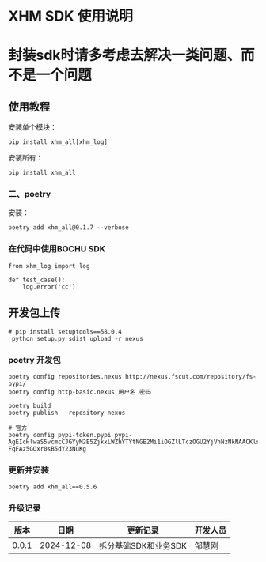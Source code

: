 # XHM SDK 使用说明

# 封装sdk时请多考虑去解决一类问题、而不是一个问题

## 使用教程

安装单个模块：

    pip install xhm_all[xhm_log]

安装所有：

    pip install xhm_all

### 二、poetry

安装：

    poetry add xhm_all@0.1.7 --verbose

### 在代码中使用BOCHU SDK

    from xhm_log import log
    
    def test_case():
        log.error('cc')

## 开发包上传

    # pip install setuptools==58.0.4
     python setup.py sdist upload -r nexus

### poetry 开发包

    poetry config repositories.nexus http://nexus.fscut.com/repository/fs-pypi/
    poetry config http-basic.nexus 用户名 密码
 
    poetry build
    poetry publish --repository nexus

    # 官方
    poetry config pypi-token.pypi pypi-AgEIcHlwaS5vcmcCJGYyM2E5ZjkxLWZhYTYtNGE2Mi1iOGZlLTczOGU2YjVhNzNkNAACKlszLCIwNzE3NWUwYy05YTA5LTQ3ZmMtOTYxNS0xZjExZjQyMmVhMDEiXQAABiCb__bveg49S186PbTgid0-FqFAz5GOxr0sB5dY23NuKg

### 更新并安装

    poetry add xhm_all==0.5.6

### 升级记录

| 版本    | 日期         | 更新记录          | 开发人员 |
|-------|------------|---------------|------|
| 0.0.1 | 2024-12-08 | 拆分基础SDK和业务SDK | 邹慧刚  |


